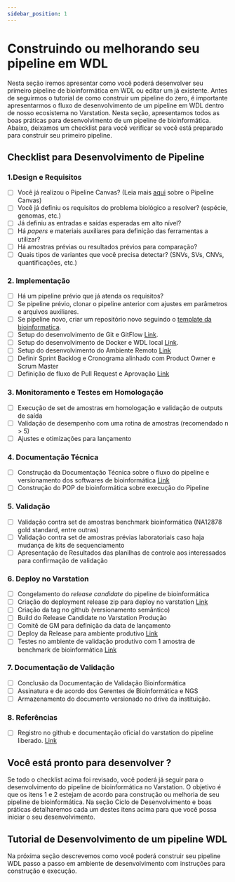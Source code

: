```yaml
---
sidebar_position: 1
---
```


# Construindo ou melhorando seu pipeline em WDL

Nesta seção iremos apresentar como você poderá desenvolver seu primeiro pipeline de bioinformática em WDL ou editar um já existente. Antes de seguirmos o tutorial de como construir um pipeline do zero, é importante apresentarmos o fluxo de desenvolvimento de um pipeline em WDL dentro de nosso ecosistema no Varstation. Nesta seção, apresentamos todos as boas práticas para desenvolvimento de um pipeline de bioinformática. Abaixo, deixamos um checklist para você verificar se você está preparado para construir seu primeiro pipeline.

## Checklist para Desenvolvimento de Pipeline

### 1.Design e Requisitos

  * [ ] Você já realizou o Pipeline Canvas?  (Leia mais [aqui](../guide-best-practices/requirements.md)  sobre o Pipeline Canvas)
  * [ ] Você já definiu os requisitos do problema biológico a resolver? (espécie, genomas, etc.)
  * [ ] Já definiu as entradas e saídas esperadas em alto nível?
  * [ ] Há *papers* e materiais auxiliares para definição das ferramentas a utilizar?
  * [ ] Há amostras prévias ou resultados prévios para comparação?
  * [ ] Quais tipos de variantes que você precisa detectar? (SNVs, SVs, CNVs, quantificações, etc.)

### 2. Implementação

  * [ ] Há um pipeline prévio que já atenda os requisitos?
  * [ ] Se pipeline prévio, clonar o pipeline anterior com ajustes em parâmetros e arquivos auxiliares.
  * [ ] Se pipeline novo, criar um repositório novo seguindo o [template da bioinformatica](https://github.com/Varstation/pipeline-template).
  * [ ] Setup do desenvolvimento de Git e GitFlow [Link](../guide-best-practices/development.md). 
  * [ ] Setup do desenvolvimento de Docker e WDL local [Link](../guide-running/setup-docker.md).
  * [ ] Setup do desenvolvimento do Ambiente Remoto  [Link](../guide-running/running-remote-deployed-pipeline.md)
  * [ ] Definir Sprint Backlog e Cronograma alinhado com Product Owner e Scrum Master
  * [ ] Definição de fluxo de Pull Request e Aprovação [Link](../guide-best-practices/development.md)

### 3. Monitoramento e Testes em Homologação

  * [ ] Execução de set de amostras em homologação e validação de outputs de saída
  * [ ] Validação de desempenho com uma rotina de amostras (recomendado n > 5)
  * [ ] Ajustes e otimizações para lançamento

 ### 4. Documentação Técnica

  * [ ] Construção da Documentação Técnica sobre o fluxo do pipeline e versionamento dos softwares de bioinformática [Link](../guide-best-practices/release.md)
  * [ ] Construção do POP de bioinformática sobre execução do Pipeline

### 5. Validação

  * [ ] Validação contra set de amostras benchmark bioinformática (NA12878 gold standard, entre outras)
  * [ ] Validação contra set de amostras prévias laboratoriais caso haja mudança de kits de sequenciamento
  * [ ] Apresentação de Resultados das planilhas de controle aos interessados para confirmação de validação

### 6. Deploy no Varstation

  * [ ] Congelamento do *release candidate* do pipeline de bioinformática
  * [ ] Criação do deployment release zip para deploy no varstation [Link](../guide-best-practices/release.md)
  * [ ] Criação da tag no github (versionamento semântico)
  * [ ] Build do Release Candidate no Varstation Produção
  * [ ] Comitê de GM para definição da data de lançamento
  * [ ] Deploy da Release para ambiente produtivo  [Link](../guide-best-practices/release.md)
  * [ ] Testes no ambiente de validação produtivo com 1 amostra de benchmark de bioinformática [Link](../guide-best-practices/tests.md)

### 7. Documentação de Validação 

  * [ ] Conclusão da Documentação de Validação Bioinformática
  * [ ] Assinatura e de acordo dos Gerentes de Bioinformática e NGS
  * [ ] Armazenamento do documento versionado no drive da instituição.
  
### 8. Referências
 * [ ] Registro no github e documentação oficial do varstation do pipeline liberado. [Link](../guide-best-practices/release.md)


## Você está pronto para desenvolver ?

Se todo o checklist acima foi revisado, você poderá já seguir para o desenvolvimento do pipeline de bioinformática no Varstation. O objetivo é que os itens 1 e 2 estejam de acordo para construção ou melhoria de seu pipeline de bioinformática. Na seção Ciclo de Desenvolvimento e boas práticas detalharemos cada um destes itens acima para que você possa iniciar o seu desenvolvimento.

## Tutorial de Desenvolvimento de um pipeline WDL

Na próxima seção descrevemos como você poderá construir seu pipeline WDL passo a passo em ambiente de desenvolvimento com instruções para construção e execução.
